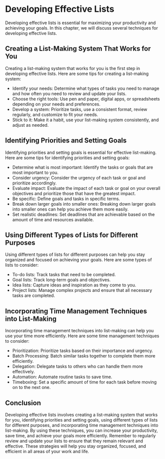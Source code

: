 Developing Effective Lists
==========================

Developing effective lists is essential for maximizing your productivity and achieving your goals. In this chapter, we will discuss several techniques for developing effective lists.

Creating a List-Making System That Works for You
------------------------------------------------

Creating a list-making system that works for you is the first step in developing effective lists. Here are some tips for creating a list-making system:

* Identify your needs: Determine what types of tasks you need to manage and how often you need to review and update your lists.
* Choose the right tools: Use pen and paper, digital apps, or spreadsheets depending on your needs and preferences.
* Develop a system: Prioritize tasks, use a consistent format, review regularly, and customize to fit your needs.
* Stick to it: Make it a habit, use your list-making system consistently, and adjust as needed.

Identifying Priorities and Setting Goals
----------------------------------------

Identifying priorities and setting goals is essential for effective list-making. Here are some tips for identifying priorities and setting goals:

* Determine what is most important: Identify the tasks or goals that are most important to you.
* Consider urgency: Consider the urgency of each task or goal and prioritize accordingly.
* Evaluate impact: Evaluate the impact of each task or goal on your overall objectives and prioritize those that have the greatest impact.
* Be specific: Define goals and tasks in specific terms.
* Break down larger goals into smaller ones: Breaking down larger goals into smaller ones can help you achieve them more easily.
* Set realistic deadlines: Set deadlines that are achievable based on the amount of time and resources available.

Using Different Types of Lists for Different Purposes
-----------------------------------------------------

Using different types of lists for different purposes can help you stay organized and focused on achieving your goals. Here are some types of lists to consider:

* To-do lists: Track tasks that need to be completed.
* Goal lists: Track long-term goals and objectives.
* Idea lists: Capture ideas and inspiration as they come to you.
* Project lists: Manage complex projects and ensure that all necessary tasks are completed.

Incorporating Time Management Techniques into List-Making
---------------------------------------------------------

Incorporating time management techniques into list-making can help you use your time more efficiently. Here are some time management techniques to consider:

* Prioritization: Prioritize tasks based on their importance and urgency.
* Batch Processing: Batch similar tasks together to complete them more efficiently.
* Delegation: Delegate tasks to others who can handle them more effectively.
* Automation: Automate routine tasks to save time.
* Timeboxing: Set a specific amount of time for each task before moving on to the next one.

Conclusion
----------

Developing effective lists involves creating a list-making system that works for you, identifying priorities and setting goals, using different types of lists for different purposes, and incorporating time management techniques into list-making. By using these techniques, you can increase your productivity, save time, and achieve your goals more efficiently. Remember to regularly review and update your lists to ensure that they remain relevant and effective. These strategies will help you stay organized, focused, and efficient in all areas of your work and life.
